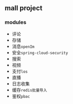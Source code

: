 ## mall project
### modules
- 评论
- 存储
- 消息`openIm`
- 安全`spring-cloud-security`
- 搜索
- 视频
- 支付`los`
- 直播
- 日志收集
- 缓存`redis批量导入`
- 鉴权`pbac`